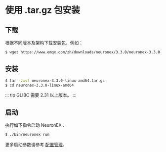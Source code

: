 # 使用 .tar.gz 包安装

## 下载

根据不同版本及架构下载安装包，例如：

```bash
$ wget https://www.emqx.com/zh/downloads/neuronex/3.3.0/neuronex-3.3.0-linux-amd64.tar.gz
```

## 安装

```bash
$ tar -zxvf neuronex-3.3.0-linux-amd64.tar.gz
$ cd neuronex-3.3.0-linux-amd64
```

::: tip 
GLIBC 需要 2.31 以上版本。
:::

## 启动

执行如下指令启动 NeuronEX：

```bash
$ ./bin/neuronex run
```

更多启动参数请参考 [配置管理](../admin/conf-management.md)。
